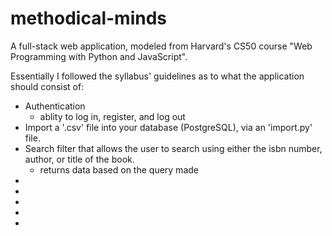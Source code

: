 # methodical-minds

A full-stack web application, modeled from Harvard's CS50 course "Web Programming with Python and JavaScript". 

Essentially I followed the syllabus' guidelines as to what the application should consist of:
  - Authentication
    - ablity to log in, register, and log out
  - Import a '.csv' file into your database (PostgreSQL), via an 'import.py' file.
  - Search filter that allows the user to search using either the isbn number, author, or title of the book.
    - returns data based on the query made
  -
  -
  -
  -
  -

